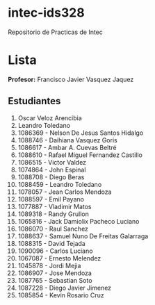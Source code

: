 # intec-ids328

Repositorio de Practicas de Intec

# Lista

**Profesor:** Francisco Javier Vasquez Jaquez

## Estudiantes

1. Oscar Veloz Arencibia
2. Leandro Toledano
3. 1086369 - Nelson De Jesus Santos Hidalgo
4. 1088746 - Daihiana Vasquez Goris
5. 1086617 - Ambar A. Cuevas Beltré
6. 1088610 - Rafael Miguel Fernandez Castillo
7. 1086515 - Victor Valdez
8. 1074864 - John Espinal
9. 1088708 - Diego Beras
10. 1088459 - Leandro Toledano
11. 1078057 - Jean Carlos Mendoza
12. 1088597 - Emil Payano
13. 1077887 - Vladimir Matos
14. 1089318 - Randy Grullon
15. 1065816 - Jack Damiolix Pacheco Luciano
16. 1086070 - Raul Sanchez
17. 1088637 - Samuel Nuno De Freitas Galarraga
18. 1088315 - David Tejada
19. 1090096 - Carlos Luciano
20. 1067087 - Ernesto Melendez
21. 1045878 - Jordi Mejia
22. 1086907 - Jose Mendoza
23. 1087765 - Sebastian Soto
24. 1087228 - Diego Javier Jimenez
25. 1085854 - Kevin Rosario Cruz
